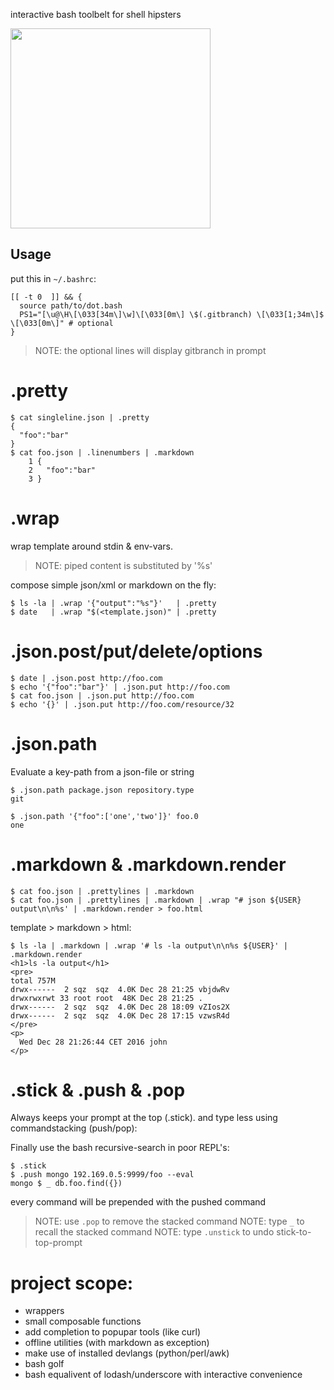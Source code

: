 interactive bash toolbelt for shell hipsters

<img src="https://media.giphy.com/media/ZcqHDQUJm1nZC/giphy.gif" width="320"/>

## Usage

put this in `~/.bashrc`:

    [[ -t 0  ]] && { 
      source path/to/dot.bash 
      PS1="[\u@\H\[\033[34m\]\w]\[\033[0m\] \$(.gitbranch) \[\033[1;34m\]$ \[\033[0m\]" # optional
    }    

> NOTE: the optional lines will display gitbranch in prompt

# .pretty 

    $ cat singleline.json | .pretty
    {
      "foo":"bar"
    }
    $ cat foo.json | .linenumbers | .markdown
        1 {
        2   "foo":"bar"
        3 }

# .wrap

wrap template around stdin & env-vars.

> NOTE: piped content is substituted by '%s'

compose simple json/xml or markdown on the fly:

    $ ls -la | .wrap '{"output":"%s"}'   | .pretty 
    $ date   | .wrap "$(<template.json)" | .pretty

# .json.post/put/delete/options 

    $ date | .json.post http://foo.com 
    $ echo '{"foo":"bar"}' | .json.put http://foo.com
    $ cat foo.json | .json.put http://foo.com 
    $ echo '{}' | .json.put http://foo.com/resource/32

# .json.path

Evaluate a key-path from a json-file or string

    $ .json.path package.json repository.type 
    git 

    $ .json.path '{"foo":['one','two']}' foo.0
    one


# .markdown & .markdown.render
    
    $ cat foo.json | .prettylines | .markdown
    $ cat foo.json | .prettylines | .markdown | .wrap "# json ${USER} output\n\n%s' | .markdown.render > foo.html


template > markdown > html:

    $ ls -la | .markdown | .wrap '# ls -la output\n\n%s ${USER}' | .markdown.render
    <h1>ls -la output</h1>
    <pre>
    total 757M
    drwx------  2 sqz  sqz  4.0K Dec 28 21:25 vbjdwRv
    drwxrwxrwt 33 root root  48K Dec 28 21:25 .
    drwx------  2 sqz  sqz  4.0K Dec 28 18:09 vZIos2X
    drwx------  2 sqz  sqz  4.0K Dec 28 17:15 vzwsR4d
    </pre>
    <p>
      Wed Dec 28 21:26:44 CET 2016 john
    </p>

# .stick & .push & .pop 

Always keeps your prompt at the top (.stick). and type less using commandstacking (push/pop):

Finally use the bash recursive-search in poor REPL's:
 
    $ .stick 
    $ .push mongo 192.169.0.5:9999/foo --eval
    mongo $ _ db.foo.find({})                 

every command will be prepended with the pushed command
 
> NOTE: use `.pop` to remove the stacked command
> NOTE: type `_` to recall the stacked command 
> NOTE: type `.unstick` to undo stick-to-top-prompt


# project scope:

* wrappers 
* small composable functions
* add completion to popupar tools (like curl)
* offline utilities  (with markdown as exception)
* make use of installed devlangs (python/perl/awk)
* bash golf 
* bash equalivent of lodash/underscore with interactive convenience

